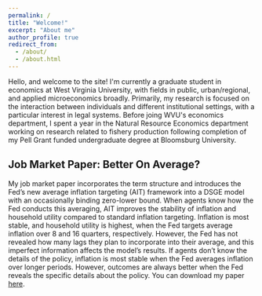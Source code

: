 ```yaml
---
permalink: /
title: "Welcome!" 
excerpt: "About me"
author_profile: true
redirect_from: 
  - /about/
  - /about.html
---
```


Hello, and welcome to the site! I'm currently a graduate student in economics at West Virginia University, with fields in public, urban/regional, and applied microeconomics broadly. Primarily, my research is focused on the interaction between individuals and different institutional settings, with a particular interest in legal systems. Before joing WVU's economics department, I spent a year in the Natural Resource Economics department working on research related to fishery production following completion of my Pell Grant funded undergraduate degree at Bloomsburg University. 

## Job Market Paper: Better On Average?

My job market paper incorporates the term structure and introduces the Fed’s new average inflation targeting (AIT) framework into a DSGE model with an occasionally binding zero-lower bound. When agents know how the Fed conducts this averaging, AIT improves the stability of inflation and household utility compared to standard inflation targeting. Inflation is most stable, and household utility is highest, when the Fed targets average inflation over 8 and 16 quarters, respectively. However, the Fed has not revealed how many lags they plan to incorporate into their average, and this imperfect information affects the model’s results. If agents don’t know the details of the policy, inflation is most stable when the Fed averages inflation over longer periods. However, outcomes are always better when the Fed reveals the specific details about the policy. You can download my paper [here](/files/Better_On_Average_JMP.pdf).


<!--Go ahead, take a look around; I'll wait here. Wow, okay. Get comfy why don't you? (Wait, no! Not that comfy! Oh god, stop! This is a PROFESSIONAL webiste after all)-->

<!--Whoa! Back already? Yeah, maybe I should build up the site more... stay tuned!-->

<!--This is a section header when followed by the equals signs -->

<!-- ====== -->

<!-- put text here -->

